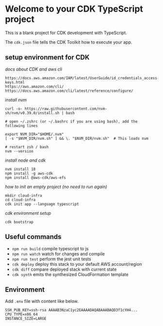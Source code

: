 # Welcome to your CDK TypeScript project

This is a blank project for CDK development with TypeScript.

The `cdk.json` file tells the CDK Toolkit how to execute your app.

## setup environment for CDK

*docs about CDK and aws cli*
```
https://docs.aws.amazon.com/IAM/latest/UserGuide/id_credentials_access-keys.html
https://aws.amazon.com/cli/
https://docs.aws.amazon.com/cli/latest/reference/configure/
```

*install nvm*
```
curl -o- https://raw.githubusercontent.com/nvm-sh/nvm/v0.39.0/install.sh | bash

# open ~/.zshrc (or ~/.bashrc if you are using bash), add the following lines

export NVM_DIR="$HOME/.nvm"
[ -s "$NVM_DIR/nvm.sh" ] && \. "$NVM_DIR/nvm.sh"  # This loads nvm

# restart zsh / bash
nvm --version
```

*install node and cdk*
```
nvm install 18
npm install -g aws-cdk
npm install @aws-cdk/aws-efs
```

*how to init an empty project (no need to run again)*
```
mkdir cloud-infra
cd cloud-infra
cdk init app --language typescript
```

*cdk environment setup*
```
cdk bootstrap
```

## Useful commands

* `npm run build`   compile typescript to js
* `npm run watch`   watch for changes and compile
* `npm run test`    perform the jest unit tests
* `cdk deploy`      deploy this stack to your default AWS account/region
* `cdk diff`        compare deployed stack with current state
* `cdk synth`       emits the synthesized CloudFormation template

## Environment 

Add `.env` file with content like below.

```
SSH_PUB_KEY=ssh-rsa AAAAB3NzaC1yc2EAAAADAQABAAABAQD3f1cYH4...
CPU_TYPE=x86_64
INSTANCE_SIZE=LARGE
```
